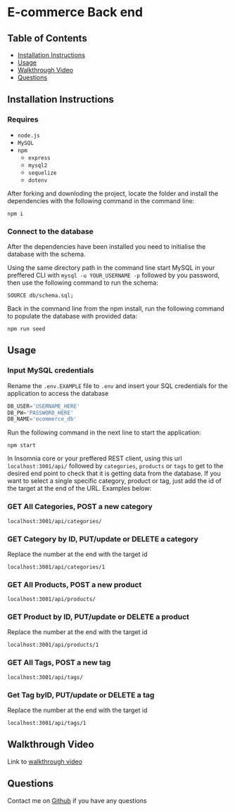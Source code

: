 # E-commerce Back end
 

## Table of Contents
- [Installation Instructions](#installation-instructions)
- [Usage](#usage)
- [Walkthrough Video](#walkthrough-video)
- [Questions](#questions)


## Installation Instructions
### Requires 
- `node.js`
- `MySQL`
- `npm`
  - `express`
  - `mysql2`
  - `sequelize`
  - `dotenv`

After forking and downloding the project, locate the folder and install the dependencies with the following command in the command line:
```
npm i
```
### Connect to the database
After the dependencies have been installed you need to initialise the database with the schema.

Using the same directory path in the command line start MySQL in your preffered CLI with `mysql -u YOUR_USERNAME -p` followed by you password, then use the following command to run the schema:
```
SOURCE db/schema.sql;
```

Back in the command line from the npm install, run the following command to populate the database with provided data:
```
npm run seed
```


## Usage 

### Input MySQL credentials
Rename the `.env.EXAMPLE` file to `.env` and insert your SQL credentials for the application to access the database
```sql
DB_USER='USERNAME_HERE'
DB_PW='PASSWORD_HERE'
DB_NAME='ecommerce_db'
```

Run the following command in the next line to start the application:
```
npm start
```

In Insomnia core or your preffered REST client, using this url `localhost:3001/api/` followed by `categories`, `products` or `tags` to get to the desired end point to check that it is getting data from the database. If you want to select a single specific category, product or tag, just add the id of the target at the end of the URL. Examples below:

### GET All Categories, POST a new category
```
localhost:3001/api/categories/
```
### GET Category by ID, PUT/update or DELETE a category
Replace the number at the end with the target id
```
localhost:3001/api/categories/1
```
### GET All Products, POST a new product
```
localhost:3001/api/products/
```
### GET Product by ID, PUT/update or DELETE a product
Replace the number at the end with the target id
```
localhost:3001/api/products/1
```
### GET All Tags, POST a new tag
```
localhost:3001/api/tags/
```
### Get Tag byID, PUT/update or DELETE a tag
Replace the number at the end with the target id
```
localhost:3001/api/tags/1
```
## Walkthrough Video
Link to [walkthrough video](https://watch.screencastify.com/v/H7yNgPbHWjaucx02hzF3)

## Questions
Contact me on [Github](https://github.com/gitme-waffles) if you have any questions  
